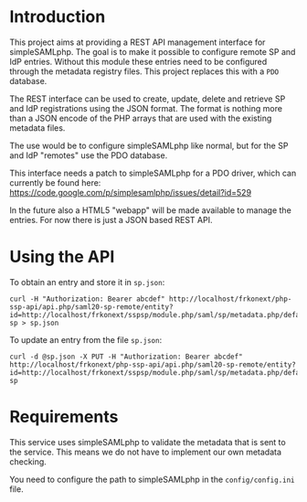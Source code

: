 # Introduction
This project aims at providing a REST API management interface for 
simpleSAMLphp. The goal is to make it possible to configure remote SP and 
IdP entries. Without this module these entries need to be configured through
the metadata registry files. This project replaces this with a `PDO` database.

The REST interface can be used to create, update, delete and retrieve 
SP and IdP registrations using the JSON format. The format is nothing more than
a JSON encode of the PHP arrays that are used with the existing metadata files.

The use would be to configure simpleSAMLphp like normal, but for the SP and IdP
"remotes" use the PDO database.

This interface needs a patch to simpleSAMLphp for a PDO driver, which can
currently be found here: https://code.google.com/p/simplesamlphp/issues/detail?id=529

In the future also a HTML5 "webapp" will be made available to manage the 
entries. For now there is just a JSON based REST API.

# Using the API
To obtain an entry and store it in `sp.json`:

    curl -H "Authorization: Bearer abcdef" http://localhost/frkonext/php-ssp-api/api.php/saml20-sp-remote/entity?id=http://localhost/frkonext/sspsp/module.php/saml/sp/metadata.php/default-sp > sp.json

To update an entry from the file `sp.json`:
    
    curl -d @sp.json -X PUT -H "Authorization: Bearer abcdef" http://localhost/frkonext/php-ssp-api/api.php/saml20-sp-remote/entity?id=http://localhost/frkonext/sspsp/module.php/saml/sp/metadata.php/default-sp

# Requirements
This service uses simpleSAMLphp to validate the metadata that is sent to the 
service. This means we do not have to implement our own metadata checking.

You need to configure the path to simpleSAMLphp in the `config/config.ini` file.

